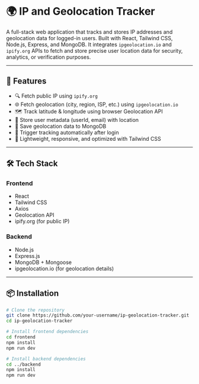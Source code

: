 # 🌍 IP and Geolocation Tracker

A full-stack web application that tracks and stores IP addresses and geolocation data for logged-in users. Built with React, Tailwind CSS, Node.js, Express, and MongoDB. It integrates `ipgeolocation.io` and `ipify.org` APIs to fetch and store precise user location data for security, analytics, or verification purposes.

---

## 🚀 Features

- 🔍 Fetch public IP using `ipify.org`
- 🌐 Fetch geolocation (city, region, ISP, etc.) using `ipgeolocation.io`
- 🗺️ Track latitude & longitude using browser Geolocation API
- 👤 Store user metadata (userId, email) with location
- 💾 Save geolocation data to MongoDB
- 📡 Trigger tracking automatically after login
- 💨 Lightweight, responsive, and optimized with Tailwind CSS

---

## 🛠️ Tech Stack

### **Frontend**
- React
- Tailwind CSS
- Axios
- Geolocation API
- ipify.org (for public IP)

### **Backend**
- Node.js
- Express.js
- MongoDB + Mongoose
- ipgeolocation.io (for geolocation details)

---

## 📦 Installation

```bash
# Clone the repository
git clone https://github.com/your-username/ip-geolocation-tracker.git
cd ip-geolocation-tracker

# Install frontend dependencies
cd frontend
npm install
npm run dev

# Install backend dependencies
cd ../backend
npm install
npm run dev
